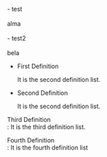 <br>- test<br><br>  alma<br><br>- test2<br><br> bela

- First Definition

    It is the second definition list.
  
- Second Definition

  It is the second definition list.  
  
Third Definition  
: It is the third definition list.  
  
Fourth Definition  
: It is the fourth definition list